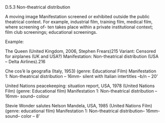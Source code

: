 D.5.3 Non-theatrical distribution

A  moving  image  Manifestation  screened  or  exhibited  outside  the  public  theatrical
context.  For  example,  industrial  film,  training  film,  medical  film,  where  screening  of-
ten takes place within a private institutional context; film club screenings; educational
screenings.

Example:

The Queen (United Kingdom, 2006, Stephen Frears)215
Variant: Censored for airplanes (UK and USA?)
Manifestation: Non-theatrical distribution (USA – Delta Airlines).216

Che cos’è la geografia (Italy, 1953) (genre: Educational Film)
Manifestation 1: Non-theatrical distribution – 16mm- silent with Italian intertitles
–b/n – 20’

United Nations peacekeeping: situation report, USA, 1978 (United Nations Film)
(genre: Educational film)
Manifestation 1: Non-theatrical distribution – 16mm- sound– colour

Stevie Wonder salutes Nelson Mandela, USA, 1985 (United Nations Film) (genre:
educational film)
Manifestation 1: Non-theatrical distribution– 16mm- sound– color – 8’
